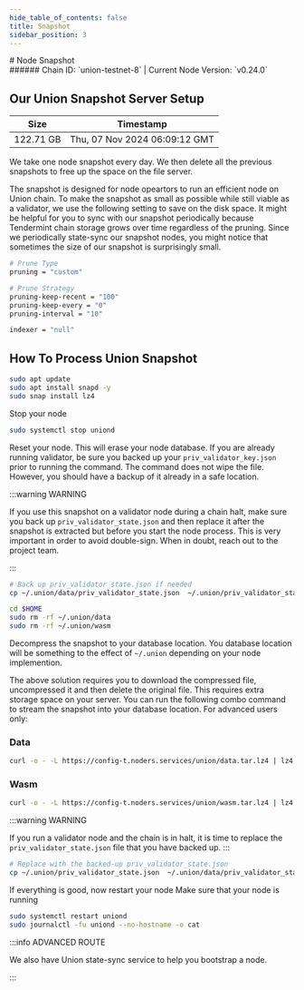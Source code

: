 ```yaml
---
hide_table_of_contents: false
title: Snapshot
sidebar_position: 3
---
```


<div class="h1-with-icon icon-union">
# Node Snapshot
</div>
###### Chain ID: `union-testnet-8` | Current Node Version: `v0.24.0`

## Our Union Snapshot Server Setup

| Size   | Timestamp    |
|--------|--------------|
| 122.71 GB | Thu, 07 Nov 2024 06:09:12 GMT  |


We take one node snapshot every day. We then delete all the previous snapshots to free up the space on the file server.

The snapshot is designed for node opeartors to run an efficient node on Union chain. To make the snapshot as small as possible while still viable as a validator, we use the following setting to save on the disk space. It might be helpful for you to sync with our snapshot periodically because Tendermint chain storage grows over time regardless of the pruning. Since we periodically state-sync our snapshot nodes, you might notice that sometimes the size of our snapshot is surprisingly small.

```bash title="app.toml"
# Prune Type
pruning = "custom"

# Prune Strategy
pruning-keep-recent = "100"
pruning-keep-every = "0"
pruning-interval = "10"
```

```bash title="config.toml"
indexer = "null"
```

## How To Process Union Snapshot
```bash
sudo apt update
sudo apt install snapd -y
sudo snap install lz4
```

Stop your node
```bash
sudo systemctl stop uniond
```
Reset your node. This will erase your node database. If you are already running validator, be sure you backed up your `priv_validator_key.json` prior to running the command. The command does not wipe the file. However, you should have a backup of it already in a safe location.

:::warning WARNING

If you use this snapshot on a validator node during a chain halt, make sure you back up `priv_validator_state.json` and then replace it after the snapshot is extracted but before you start the node process. This is very important in order to avoid double-sign. When in doubt, reach out to the project team.

:::

```bash
# Back up priv_validator_state.json if needed
cp ~/.union/data/priv_validator_state.json  ~/.union/priv_validator_state.json

cd $HOME
sudo rm -rf ~/.union/data
sudo rm -rf ~/.union/wasm
```

Decompress the snapshot to your database location. You database location will be something to the effect of `~/.union` depending on your node implemention.

The above solution requires you to download the compressed file, uncompressed it and then delete the original file. This requires extra storage space on your server. You can run the following combo command to stream the snapshot into your database location. For advanced users only:
### Data
```bash
curl -o - -L https://config-t.noders.services/union/data.tar.lz4 | lz4 -d | tar -x -C ~/.union
```
### Wasm
```bash
curl -o - -L https://config-t.noders.services/union/wasm.tar.lz4 | lz4 -d | tar -x -C ~/.union
```

:::warning WARNING

If you run a validator node and the chain is in halt, it is time to replace the `priv_validator_state.json` file that you have backed up.
:::

```bash
# Replace with the backed-up priv_validator_state.json
cp ~/.union/priv_validator_state.json  ~/.union/data/priv_validator_state.json
```

If everything is good, now restart your node
Make sure that your node is running

```bash
sudo systemctl restart uniond
sudo journalctl -fu uniond --no-hostname -o cat
```

:::info ADVANCED ROUTE

We also have Union state-sync service to help you bootstrap a node.

:::